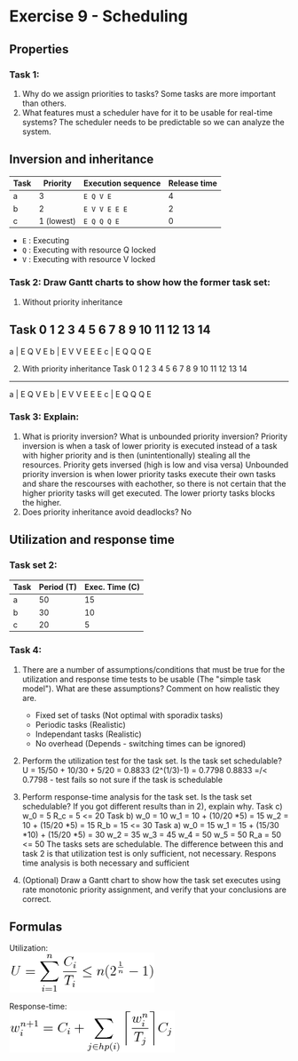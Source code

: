# Exercise 9 - Scheduling

## Properties

### Task 1:
 1. Why do we assign priorities to tasks? 
	Some tasks are more important than others.
 2. What features must a scheduler have for it to be usable for real-time systems?
	The scheduler needs to be predictable so we can analyze the system. 

 

## Inversion and inheritance


| Task | Priority   | Execution sequence | Release time |
|------|------------|--------------------|--------------|
| a    | 3          | `E Q V E`          | 4            |
| b    | 2          | `E V V E E E`      | 2            |
| c    | 1 (lowest) | `E Q Q Q E`        | 0            |

 - `E` : Executing
 - `Q` : Executing with resource Q locked
 - `V` : Executing with resource V locked


### Task 2: Draw Gantt charts to show how the former task set:
 1. Without priority inheritance

Task	0 1 2 3 4 5 6 7 8 9 10 11 12 13 14
------------------------------------------------------------
a    |          E               Q  V  E 
b    |      E V   V E E E 
c    |  E Q               Q Q            E


 2. With priority inheritance
Task	0 1 2 3 4 5 6 7 8 9 10 11 12 13 14
------------------------------------------------------------
a    |          E     Q   V E
b    |      E V         V      E  E  E 
c    |  E Q       Q Q                   E


### Task 3: Explain:
 1. What is priority inversion? What is unbounded priority inversion?
	Priority inversion is when a task of lower priority is executed instead of a task with higher priority and is then (unintentionally) stealing all the resources. 
		Priority gets inversed (high is low and visa versa)
	Unbounded priority inversion is when lower priority tasks execute their own tasks and share the rescourses with eachother, so there is not certain that the higher priority tasks will get executed. 
		The lower priorty tasks blocks the higher.
 3. Does priority inheritance avoid deadlocks?
	No 


## Utilization and response time

### Task set 2:

| Task | Period (T) | Exec. Time (C) |
|------|------------|----------------|
| a    | 50         | 15             |
| b    | 30         | 10             |
| c    | 20         | 5              |

### Task 4:
 1. There are a number of assumptions/conditions that must be true for the utilization and response time tests to be usable (The "simple task model"). What are these assumptions? Comment on how realistic they are.
	* Fixed set of tasks (Not optimal with sporadix tasks)
	* Periodic tasks (Realistic)
	* Independant tasks (Realistic)
	* No overhead (Depends - switching times can be ignored)
 2. Perform the utilization test for the task set. Is the task set schedulable?
	U = 15/50 + 10/30 + 5/20 = 0.8833
	(2^(1/3)-1) = 0.7798
		0.8833 =/< 0.7798 - test fails so not sure if the task is schedulable
 3. Perform response-time analysis for the task set. Is the task set schedulable? If you got different results than in 2), explain why.
	Task c) 	w_0 = 5													R_c = 5 <= 20 
	Task b) 	w_0 = 10 	w_1 = 10 + (10/20 *5) = 15			w_2 = 10 + (15/20 *5) = 15		R_b = 15 <= 30
	Task a)		w_0 = 15	w_1 = 15 + (15/30 *10) + (15/20 *5) = 30 	w_2 = 35 w_3 = 45 w_4 = 50 w_5 = 50	R_a = 50 <= 50
		The tasks sets are schedulable. The difference between this and task 2 is that utilization test is only sufficient, not necessary. Respons time analysis is both necessary and sufficient  
	
 4. (Optional) Draw a Gantt chart to show how the task set executes using rate monotonic priority assignment, and verify that your conclusions are correct.

## Formulas

Utilization:  
![U = \sum_{i=1}^{n} \frac{C_i}{T_i} \leq n(2^{\frac{1}{n}}-1)](eqn-utilization.png)

Response-time:  
![w_{i}^{n+1} = C_i + \sum_{j \in hp(i)} \bigg \lceil {\frac{w_i^n}{T_j}} \bigg \rceil C_j](eqn-responsetime.png)


